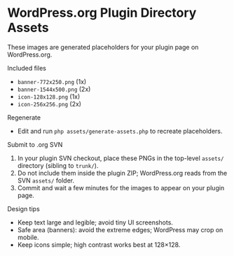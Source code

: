 WordPress.org Plugin Directory Assets
====================================

These images are generated placeholders for your plugin page on WordPress.org.

Included files
- `banner-772x250.png` (1x)
- `banner-1544x500.png` (2x)
- `icon-128x128.png` (1x)
- `icon-256x256.png` (2x)

Regenerate
- Edit and run `php assets/generate-assets.php` to recreate placeholders.

Submit to .org SVN
1. In your plugin SVN checkout, place these PNGs in the top-level `assets/` directory (sibling to `trunk/`).
2. Do not include them inside the plugin ZIP; WordPress.org reads from the SVN `assets/` folder.
3. Commit and wait a few minutes for the images to appear on your plugin page.

Design tips
- Keep text large and legible; avoid tiny UI screenshots.
- Safe area (banners): avoid the extreme edges; WordPress may crop on mobile.
- Keep icons simple; high contrast works best at 128×128.

